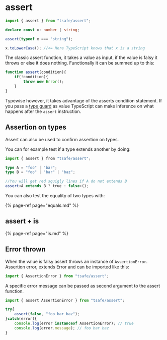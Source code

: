 # assert

```typescript
import { assert } from "tsafe/assert";

declare const x: number | string;

assert(typeof x === "string");

x.toLowerCase(); //<= Here TypeScript knows that x is a string
```

The classic assert function, it takes a value as input, if the value is falsy it throws or else it does nothing. Functionally it can be summed up to this:

```typescript
function assert(condition){
    if(!condition){
        throw new Error();
    }
}
```

Typewise however, it takes advantage of the asserts condition statement. If you pass a [type guard](https://www.typescriptlang.org/docs/handbook/advanced-types.html#type-guards-and-differentiating-types) as value TypeScript can make inference on what happens after the `assert` instruction.

## Assertion on types

Assert can also be used to confirm assertion on types.

You can for example test if a type extends another by doing:

```typescript
import { assert } from "tsafe/assert";

type A = "foo" | "bar";
type B = "foo" | "bar" | "baz";

//You will get red squigly lines if A do not extends B
assert<A extends B ? true : false>();
```

You can also test the equality of two types with:

{% page-ref page="equals.md" %}

## assert + is

{% page-ref page="is.md" %}

## Error thrown

When the value is falsy assert throws an instance of `AssertionError`. Assertion error, extends Error and can be imported like this:

```typescript
import { AssertionError } from "tsafe/assert";
```

A specific error message can be passed as second argument to the assert function.

```typescript
import { assert AssertionError } from "tsafe/assert"; 

try{
    assert(false, "foo bar baz");
}catch(error){
    console.log(error instanceof AssertionError); // true
    console.log(error.message); // foo bar baz
}
```

